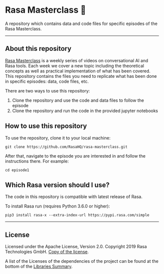 # Rasa Masterclass :school_satchel: 

A repository which contains data and code files for specific episodes of the Rasa 
Masterclass.

---

## About this repository 

[Rasa Masterclass](https://www.youtube.com/playlist?list=PL75e0qA87dlHQny7z43NduZHPo6qd-cRc) 
is a weekly series of videos on conversational AI and Rasa tools. 
Each week we cover a new topic including the theoretical concepts as well as practical 
implementation of what has been covered. This repository contains the files you 
need to replicate what has been done in specific episodes: data, code files, etc.

There are two ways to use this repository:  
1. Clone the repository and use the code and data files to follow the episode  
2. Clone the repository and run the code in the provided jupyter notebooks 


## How to use this repository

To use the repository, clone it to your local machine:

```git clone https://github.com/RasaHQ/rasa-masterclass.git```

After that, navigate to the episode you are interested in and follow the instructions 
there. For example:

```cd episode1```

## Which Rasa version should I use?

The code in this repository is compatible with latest release of Rasa. 

To install Rasa run (requires Python 3.6.0 or higher):

```pip3 install rasa-x --extra-index-url https://pypi.rasa.com/simple```

---

## License
Licensed under the Apache License, Version 2.0.
Copyright 2019 Rasa Technologies GmbH. [Copy of the license](LICENSE.txt).

A list of the Licenses of the dependencies of the project can be found at
the bottom of the
[Libraries Summary](https://libraries.io/github/RasaHQ/rasa).
